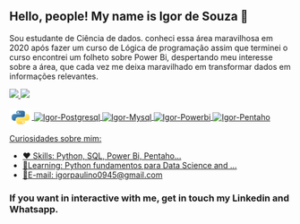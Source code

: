 ## Hello, people! My name is Igor de Souza 👋

Sou estudante de Ciência de dados. conheci essa área maravilhosa em 2020 após fazer um curso de Lógica de programação assim que terminei o curso encontrei um folheto sobre Power Bi, despertando meu interesse sobre a área, que cada vez me deixa maravilhado em transformar dados em informações relevantes.

<div>
  <a href="https://github.com/IgorSouzaDev">
  <img height="180em" src="https://github-readme-stats.vercel.app/api?username=IgorSouzaDev&show_icons=true&theme=dracula&include_all_commits=true&count_private=true"/>
  <img height="180em" src="https://github-readme-stats.vercel.app/api/top-langs/?username=IgorSouzaDev&layout=compact&langs_count=7&theme=dracula"/>
</div>
<div style="display: inline_block"><br>
  <img align="center" alt="Igor-Python" height="30" width="40" src="https://raw.githubusercontent.com/devicons/devicon/master/icons/python/python-original.svg">
  <img align="center" alt="Igor-Postgresql" height="30" width="40" src="https://cdn.jsdelivr.net/gh/devicons/devicon/icons/postgresql/postgresql-original.svg">
  <img align="center" alt="Igor-Mysql" height="30" width="40" src=https://cdn.jsdelivr.net/gh/devicons/devicon/icons/mysql/mysql-original-wordmark.svg>
  <img align="center" alt="Igor-Powerbi" height="30" width="40" src="https://upload.wikimedia.org/wikipedia/commons/thumb/c/cf/New_Power_BI_Logo.svg/630px-New_Power_BI_Logo.svg.png">
    <img align="center" alt="Igor-Pentaho" height="30" width="40" src="https://encrypted-tbn0.gstatic.com/images?q=tbn:ANd9GcRXDWkWd4ifNWa01qYuhD-5w_QFNYtKMw3eC71lSLMTYlzLTs5qnJrMxtdn0a5Vi4yv1jcfpUY2xyk&usqp=CAU">

</div>
  
  Curiosidades sobre mim:
- ❤️ Skills:  Python, SQL, Power Bi, Pentaho...
- 🌱Learning: Python fundamentos para Data Science and ...
- 📧E-mail: igorpaulino0945@gmail.com
  
</div>

### If you want in interactive with me, get in touch my Linkedin and Whatsapp.
  
 <a href="https://api.whatsapp.com/send?phone=55553193541884&text=Ol%C3%A1%2C%20eu%20vim%20do%20seu%20GitHub" target="_blank">
                                                                                                                        <https://t4.ftcdn.net/jpg/01/11/98/33/240_F_111983342_eYdSir9GZDTce5eHUYPVEzGnfdP6dGr7.jpg">
